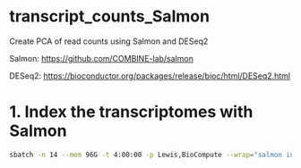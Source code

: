 # transcript_counts_Salmon
Create PCA of read counts using Salmon and DESeq2

  Salmon: https://github.com/COMBINE-lab/salmon
  
  DESeq2: https://bioconductor.org/packages/release/bioc/html/DESeq2.html


# 1. Index the transcriptomes with Salmon
```bash
sbatch -n 14 --mem 96G -t 4:00:00 -p Lewis,BioCompute --wrap="salmon index -t pan_trans_cds.fa -i pan_trans_cds_index -k 31 --keepDuplicates -p 14"
```
